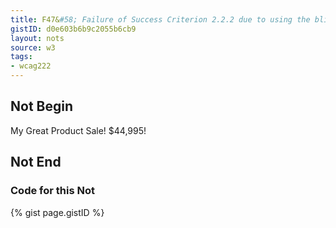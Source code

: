 ```yaml
---
title: F47&#58; Failure of Success Criterion 2.2.2 due to using the blink element
gistID: d0e603b6b9c2055b6cb9
layout: nots
source: w3
tags:
- wcag222
---
```


<h2 aria-describedby="{{ page.gistID }}">Not Begin</h2>
<div class="rendered-not">
<p>My Great Product <blink>Sale! $44,995!</blink></p>
</div> <!-- rendered-not -->

<h2 aria-describedby="{{ page.gistID }}">Not End</h2>

<h3 aria-describedby="{{ page.gistID }}">Code for this Not</h3>
{% gist page.gistID %}